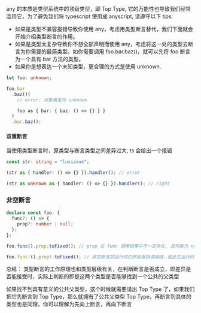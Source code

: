 any 的本质是类型系统中的顶级类型，即 Top Type, 它的万能性也导致我们经常滥用它，为了避免我们将 typescript 使用成 anyscript, 请遵守以下 tips:

- 如果是类型不兼容报错导致你使用 any，考虑用类型断言替代，我们下面就会开始介绍类型断言的作用。
- 如果是类型太复杂导致你不想全部声明而使用 any，考虑将这一处的类型去断言为你需要的最简类型。如你需要调用 foo.bar.baz()，就可以先将 foo 断言为一个具有 bar 方法的类型。
- 如果你是想表达一个未知类型，更合理的方式是使用 unknown.

```ts
let foo: unknown;

foo.bar
  .baz()(
    // error: 对象类型为 unknown

    foo as { bar: { baz: () => {} } }
  )
  .bar.baz();
```

#### 双重断言

当使用类型断言时，原类型与断言类型之间差异过大, ts 会给出一个报错

```ts
const str: string = "luxiaxue";

(str as { handler: () => {} }).handler(); // error

(str as unknown as { handler: () => {} }).handler(); // right
```

### 非空断言

```ts
declare const foo: {
  func?: () => {
    prop?: number | null;
  };
};

foo.func().prop.toFixed(); // prop 在 func 调用结果中不一定存在, 且可能为 null, 会有类型报错

foo.func!().prop!.toFixed(); // 非空断言的运行时仍然会保持调用链，因此在运行时可能会报错
```

总结：
类型断言的工作原理也和类型层级有关，在判断断言是否成立，即差异是否能接受时，实际上判断的即是这两个类型是否能够找到一个公共的父类型

如果找不到具有意义的公共父类型，这个时候就需要请出 Top Type 了，如果我们把它先断言到 Top Type，那么就拥有了公共父类型 Top Type，再断言到具体的类型也是同理。你可以理解为先向上断言，再向下断言
